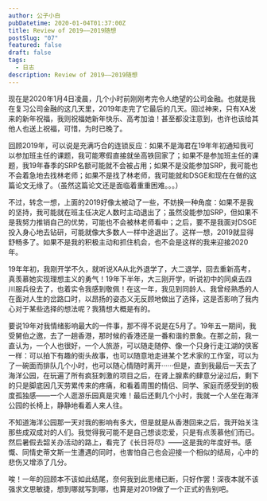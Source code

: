 ```yaml
---
author: 公子小白
pubDatetime: 2020-01-04T01:37:00Z
title: Review of 2019——2019随想
postSlug: "07"
featured: false
draft: false
tags:
  - 日志
description: Review of 2019——2019随想
---
```


现在是2020年1月4日凌晨，几个小时前刚刚考完令人绝望的公司金融。也就是我在复习公司金融的这几天里，2019年走完了它最后的几天。回过神来，只有XA发来的新年祝福，我则祝福她新年快乐、高考加油！甚至都没注意到，也许也该给其他人也送上祝福，可惜，为时已晚了。

回顾2019年，可以说是充满巧合的连锁反应：如果不是海君在19年年初通知我可以参加班主任的课题，我可能寒假直接就坐高铁回家了；如果不是参加班主任的课题，我19年春季的SRP名额可能就不会被占用；如果不是没能参加SRP，我可能也不会着急地去找林老师；如果不是找了林老师，我可能就和DSGE和现在在做的这篇论文无缘了。（虽然这篇论文还是面临着重重困难。。。）

不过，转念一想，上面的2019好像太被动了一些，不妨换一种角度：如果不是我的坚持，我可能就在班主任决定人数时主动退出了；虽然没能参加SRP，但如果不是我努力推销自己的优势，可能也不会被林老师看中；之后，要不是我面对DSGE投入身心地去钻研，可能就像大多数人一样中途退出了。这样一想，2019就显得舒畅多了。如果不是我的积极主动和抓住机会，也不会是这样的我来迎接2020年。

19年年初，我刚开学不久，就听说XA从北外退学了，大二退学，回去重新高考，真羡慕她实现理想主义的勇气！19年下半年，大三刚开学，听说初中的同桌去四川服兵役去了，也着实令我感到敬佩！在这一年，我见到同龄人、我曾经熟悉的人在面对人生的岔路口时，以昂扬的姿态义无反顾地做出了选择，这是否影响了我内心对于某些选择的想法呢？我猜想大概是有的。

要说19年对我情绪影响最大的一件事，那不得不说是在5月了。19年五一期间，我受舅伯之邀，去了一趟香港，那时候的香港还是一番和谐的景象。在那之前，我一直认为，一个人也很好，一个人旅游，可以随走随停、像一个只身行走江湖的侠客一样：可以拍下有趣的街头故事，也可以随意地走进某个艺术家的工作室，可以为了一碗面而排队几个小时，也可以随心情随时离开······但是，直到我最后一天去了海洋公园，在玩遍了所有疯狂刺激的项目之后，在肾上腺素的肆意分泌过后，剩下的只是脚底因几天劳累传来的疼痛，和看着周围的情侣、同学、家庭而感受到的极度孤独感——一个人逛游乐园真是灾难！最后还剩几个小时，我就一个人坐在海洋公园的长椅上，静静地看着人来人往。

不知道海洋公园那一天对我的影响有多大，但是就是从香港回来之后，我开始关注那些成双成对的人们。我觉得我可能不是自己想谈恋爱，只是有点羡慕他们而已。然后暑假去韶关办活动的路上，看完了《长日将尽》——这是我的年度好书。感慨、同情史蒂文斯一生遭遇的同时，也害怕自己也会迎接一个相似的结局，心中的悲伤又增添了几分。

唉！一年的回顾本不该如此结尾，奈何我到此思绪已断，只好作罢！深夜本就不该强求文思敏捷，想到哪就写到哪，也算是对2019做了一个正式的告别吧。
